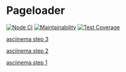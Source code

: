 # Pageloader

[![Node CI](https://github.com/andr-off/backend-project-lvl3/workflows/Node.js%20CI/badge.svg)](https://github.com/andr-off/backend-project-lvl3/actions)
[![Maintainability](https://api.codeclimate.com/v1/badges/dd9d66257676f61fc43a/maintainability)](https://codeclimate.com/github/andr-off/backend-project-lvl3/maintainability)
[![Test Coverage](https://api.codeclimate.com/v1/badges/dd9d66257676f61fc43a/test_coverage)](https://codeclimate.com/github/andr-off/backend-project-lvl3/test_coverage)

[asciinema step 3](https://asciinema.org/a/oTLhzfPNWKC5gcbYCKF4azH4V)

[asciinema step 2](https://asciinema.org/a/YMnzpkCNZd2vVBdkhbXUYMCpA)

[asciinema step 1](https://asciinema.org/a/khZpKb42yIzRT9C9iUXXcIWTH)
